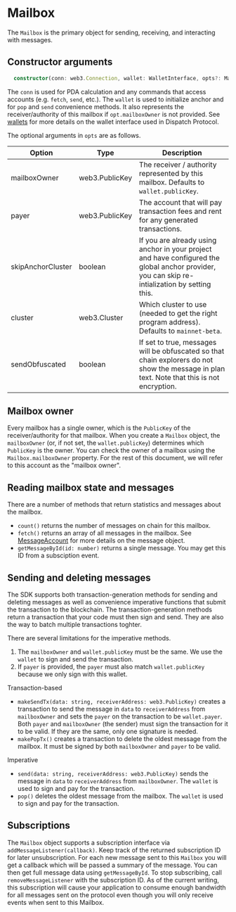 # Mailbox

The `Mailbox` is the primary object for sending, receiving, and interacting with messages.

## Constructor arguments

```ts
  constructor(conn: web3.Connection, wallet: WalletInterface, opts?: MailboxOpts)
```

The `conn` is used for PDA calculation and any commands that access accounts (e.g. `fetch`, `send`, etc.). The `wallet` is used to initialize anchor and for `pop` and `send` convenience methods. It also represents the receiver/authority of this mailbox if `opt.mailboxOwner` is not provided. See [wallets](./wallets.md) for more details on the wallet interface used in Dispatch Protocol.

The optional arguments in `opts` are as follows.

| Option       | Type           | Description |
| ------------ | -------------- | ----------- |
| mailboxOwner | web3.PublicKey | The receiver / authority represented by this mailbox. Defaults to `wallet.publicKey`. |
| payer        | web3.PublicKey | The account that will pay transaction fees and rent for any generated transactions. |
| skipAnchorCluster | boolean | If you are already using anchor in your project and have configured the global anchor provider, you can skip re-intialization by setting this. |
| cluster      | web3.Cluster   | Which cluster to use (needed to get the right program address). Defaults to `mainnet-beta`. |
| sendObfuscated | boolean      | If set to true, messages will be obfuscated so that chain explorers do not show the message in plan text. Note that this is not encryption. |

## Mailbox owner

Every mailbox has a single owner, which is the `PublicKey` of the receiver/authority for that mailbox. When you create a `Mailbox` object, the `mailboxOwner` (or, if not set, the `wallet.publicKey`) determines which `PublicKey` is the owner. You can check the owner of a mailbox using the `Mailbox.mailboxOwner` property. For the rest of this document, we will refer to this account as the "mailbox owner".

## Reading mailbox state and messages

There are a number of methods that return statistics and messages about the mailbox.

- `count()` returns the number of messages on chain for this mailbox.
- `fetch()` returns an array of all messages in the mailbox. See [MessageAccount](./message.md) for more details on the message object.
- `getMessageById(id: number)` returns a single message. You may get this ID from a subsciption event.

## Sending and deleting messages

The SDK supports both transaction-generation methods for sending and deleting messages as well as convenience imperative functions that submit the transaction to the blockchain. The transaction-generation methods return a transaction that your code must then sign and send. They are also the way to batch multiple transactions toghter.

There are several limitations for the imperative methods.
1. The `mailboxOwner` and `wallet.publicKey` must be the same. We use the `wallet` to sign and send the transaction.
1. If `payer` is provided, the `payer` must also match `wallet.publicKey` because we only sign with this wallet.

Transaction-based
- `makeSendTx(data: string, receiverAddress: web3.PublicKey)` creates a transaction to send the message in `data` to `receiverAddress` from `mailboxOwner` and sets the `payer` on the transaction to be `wallet.payer`. Both `payer` and `mailboxOwner` (the sender) must sign the transaction for it to be valid. If they are the same, only one signature is needed.
- `makePopTx()` creates a transaction to delete the oldest message from the mailbox. It must be signed by both `mailboxOwner` and `payer` to be valid.

Imperative
- `send(data: string, receiverAddress: web3.PublicKey)` sends the message in `data` to `receiverAddress` from `mailboxOwner`. The `wallet` is used to sign and pay for the transaction.
- `pop()` deletes the oldest message from the mailbox. The `wallet` is used to sign and pay for the transaction.

## Subscriptions

The `Mailbox` object supports a subscription interface via `addMessageListener(callback)`. Keep track of the returned subscription ID for later unsubscription. For each new message sent to this `Mailbox` you will get a callback which will be passed a summary of the message. You can then get full message data using `getMessageById`. To stop subscribing, call `removeMessageListener` with the subscription ID. As of the current writing, this subscription will cause your application to consume enough bandwidth for all messages sent on the protocol even though you will only receive events when sent to this Mailbox.
